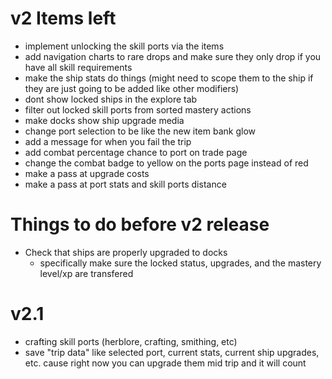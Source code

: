 # v2 Items left
+ implement unlocking the skill ports via the items
+ add navigation charts to rare drops and make sure they only drop if you have all skill requirements
+ make the ship stats do things (might need to scope them to the ship if they are just going to be added like other modifiers)
+ dont show locked ships in the explore tab
+ filter out locked skill ports from sorted mastery actions
+ make docks show ship upgrade media
+ change port selection to be like the new item bank glow
+ add a message for when you fail the trip
+ add combat percentage chance to port on trade page
+ change the combat badge to yellow on the ports page instead of red
+ make a pass at upgrade costs
+ make a pass at port stats and skill ports distance

# Things to do before v2 release

+ Check that ships are properly upgraded to docks
  + specifically make sure the locked status, upgrades, and the mastery level/xp are transfered

# v2.1
- crafting skill ports (herblore, crafting, smithing, etc)
- save "trip data" like selected port, current stats, current ship upgrades, etc. cause right now you can upgrade them mid trip and it will count
